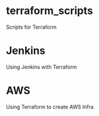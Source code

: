 # terraform_scripts
Scripts for Terraform

# Jenkins
Using Jenkins with Terraform

# AWS
Using Terraform to create AWS Infra
